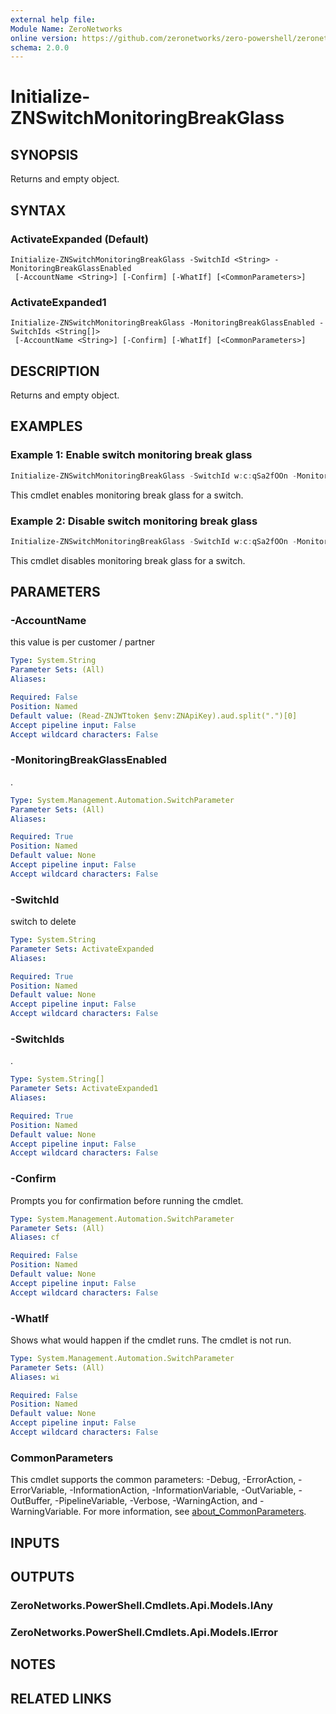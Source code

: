 ```yaml
---
external help file:
Module Name: ZeroNetworks
online version: https://github.com/zeronetworks/zero-powershell/zeronetworks/initialize-znswitchmonitoringbreakglass
schema: 2.0.0
---
```


# Initialize-ZNSwitchMonitoringBreakGlass

## SYNOPSIS
Returns and empty object.

## SYNTAX

### ActivateExpanded (Default)
```
Initialize-ZNSwitchMonitoringBreakGlass -SwitchId <String> -MonitoringBreakGlassEnabled
 [-AccountName <String>] [-Confirm] [-WhatIf] [<CommonParameters>]
```

### ActivateExpanded1
```
Initialize-ZNSwitchMonitoringBreakGlass -MonitoringBreakGlassEnabled -SwitchIds <String[]>
 [-AccountName <String>] [-Confirm] [-WhatIf] [<CommonParameters>]
```

## DESCRIPTION
Returns and empty object.

## EXAMPLES

### Example 1: Enable switch monitoring break glass
```powershell
Initialize-ZNSwitchMonitoringBreakGlass -SwitchId w:c:qSa2fOOn -MonitoringBreakGlassEnabled
```

This cmdlet enables monitoring break glass for a switch.

### Example 2: Disable switch monitoring break glass
```powershell
Initialize-ZNSwitchMonitoringBreakGlass -SwitchId w:c:qSa2fOOn -MonitoringBreakGlassEnabled:$false
```

This cmdlet disables monitoring break glass for a switch.

## PARAMETERS

### -AccountName
this value is per customer / partner

```yaml
Type: System.String
Parameter Sets: (All)
Aliases:

Required: False
Position: Named
Default value: (Read-ZNJWTtoken $env:ZNApiKey).aud.split(".")[0]
Accept pipeline input: False
Accept wildcard characters: False
```

### -MonitoringBreakGlassEnabled
.

```yaml
Type: System.Management.Automation.SwitchParameter
Parameter Sets: (All)
Aliases:

Required: True
Position: Named
Default value: None
Accept pipeline input: False
Accept wildcard characters: False
```

### -SwitchId
switch to delete

```yaml
Type: System.String
Parameter Sets: ActivateExpanded
Aliases:

Required: True
Position: Named
Default value: None
Accept pipeline input: False
Accept wildcard characters: False
```

### -SwitchIds
.

```yaml
Type: System.String[]
Parameter Sets: ActivateExpanded1
Aliases:

Required: True
Position: Named
Default value: None
Accept pipeline input: False
Accept wildcard characters: False
```

### -Confirm
Prompts you for confirmation before running the cmdlet.

```yaml
Type: System.Management.Automation.SwitchParameter
Parameter Sets: (All)
Aliases: cf

Required: False
Position: Named
Default value: None
Accept pipeline input: False
Accept wildcard characters: False
```

### -WhatIf
Shows what would happen if the cmdlet runs.
The cmdlet is not run.

```yaml
Type: System.Management.Automation.SwitchParameter
Parameter Sets: (All)
Aliases: wi

Required: False
Position: Named
Default value: None
Accept pipeline input: False
Accept wildcard characters: False
```

### CommonParameters
This cmdlet supports the common parameters: -Debug, -ErrorAction, -ErrorVariable, -InformationAction, -InformationVariable, -OutVariable, -OutBuffer, -PipelineVariable, -Verbose, -WarningAction, and -WarningVariable. For more information, see [about_CommonParameters](http://go.microsoft.com/fwlink/?LinkID=113216).

## INPUTS

## OUTPUTS

### ZeroNetworks.PowerShell.Cmdlets.Api.Models.IAny

### ZeroNetworks.PowerShell.Cmdlets.Api.Models.IError

## NOTES

## RELATED LINKS

